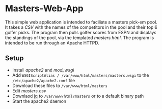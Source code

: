 # Masters-Web-App

This simple web application is intended to faciliate a masters pick-em pool.  It takes a *CSV* with the names of the competitors in the pool and their top 6 golfer picks.  The program then pulls golfer scores from ESPN and displays the standings of the pool, via the templated *masters.html*.  The program is intended to be run through an Apache HTTPD.

## Setup

* Install *apache2* and *mod_wsgi*
* Add `WSGIScriptAlias / /var/www/html/masters/masters.wsgi` to the `/etc/apache2/apache2.conf` file
* Download these files to `/var/www/html/masters`
* Edit *masters.csv*
* Downlaod [jq](https://stedolan.github.io/jq/download/) to `/var/www/html/masters` or to a default binary path
* Start the apache2 daemon